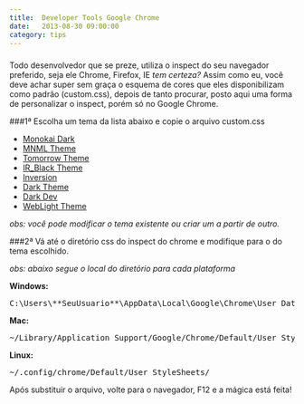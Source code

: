 ```yaml
---
title:  Developer Tools Google Chrome
date:   2013-08-30 09:00:00
category: tips
---
```


<h3 id="internal-title-post" class="internal-title-post"></h3>

Todo desenvolvedor que se preze, utiliza o inspect do seu navegador preferido, seja ele Chrome, Firefox, IE *tem certeza?* Assim como eu, você deve achar super sem graça o esquema de cores que eles disponibilizam como padrão (custom.css), depois de tanto procurar, posto aqui uma forma de personalizar o inspect, porém só no Google Chrome.

###1ª Escolha um tema da lista abaixo e copie o arquivo custom.css

- [Monokai Dark](https://github.com/s10wen/SO-Dark-Monokai-v3 "Monokai Dark")
- [MNML Theme](https://github.com/frontdevDE/mnml-devtools-theme "MNML Theme")
- [Tomorrow Theme](https://gist.github.com/1163300 "Tomorrow Theme")
- [IR_Black Theme](https://gist.github.com/1150520 "IR_Black Theme")
- [Inversion](https://github.com/mohsen1/Chrome-Dev-tools-dark-theme "Inversion")
- [Dark Theme](https://github.com/xajler/chrome-devtools-dark-theme "Dark Theme")
- [Dark Dev](https://github.com/simonsmith/DarkDev "Dark Dev")
- [WebLight Theme](https://gist.github.com/martndemus/1325072 "WebLight Theme")

*obs: você pode modificar o tema existente ou criar um a partir de outro.*

###2ª Vá até o diretório css do inspect do chrome e modifique para o do tema escolhido.

*obs: abaixo segue o local do diretório para cada plataforma*

**Windows:**

<pre class="lang-shell">
C:\Users\**SeuUsuario**\AppData\Local\Google\Chrome\User Data\Default\User StyleSheets\
</pre>

**Mac:**

<pre class="lang-shell">
~/Library/Application Support/Google/Chrome/Default/User StyleSheets/
</pre>

**Linux:**

<pre class="lang-shell">
~/.config/chrome/Default/User StyleSheets/
</pre>

Após substituir o arquivo, volte para o navegador, F12 e a mágica está feita!
